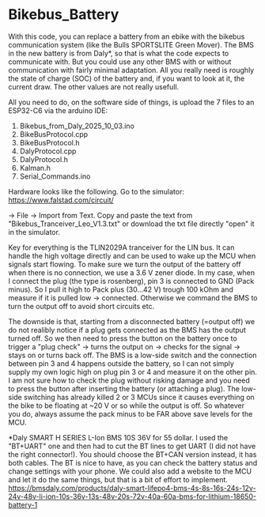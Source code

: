 # Bikebus_Battery
With this code, you can replace a battery from an ebike with the bikebus communication system (like the Bulls SPORTSLITE Green Mover). 
The BMS in the new battery is from Daly*, so that is what the code expects to communicate with. But you could use any other BMS with or without communication with fairly minimal adaptation. All you really need is roughly the state of charge (SOC) of the battery and, if you want to look at it, the current draw. The other values are not really usefull.

All you need to do, on the software side of things, is upload the 7 files to an ESP32-C6 via the arduino IDE:
  1. Bikebus_from_Daly_2025_10_03.ino
  2. BikeBusProtocol.cpp
  3. BikeBusProtocol.h
  4. DalyProtocol.cpp
  5. DalyProtocol.h
  6. Kalman.h
  7. Serial_Commands.ino

Hardware looks like the following. Go to the simulator:
https://www.falstad.com/circuit/ 

 -> File -> Import from Text. Copy and paste the text from "Bikebus_Tranceiver_Leo_V1.3.txt" or download the txt file directly "open" it in the simulator.
 
Key for everything is the TLIN2029A tranceiver for the LIN bus. It can handle the high voltage directly and can be used to wake up the MCU when signals start flowing.
To make sure we turn the output of the battery off when there is no connection, we use a 3.6 V zener diode. In my case, when I connect the plug (the type is rosenberg), pin 3 is connected to GND (Pack minus). So I pull it high to Pack plus (30...42 V) trough 100 kOhm and measure if it is pulled low -> connected. Otherwise we command the BMS to turn the output off to avoid short circuits etc.

The downside is that, starting from a disconnected battery (=output off) we do not realibly notice if a plug gets connected as the BMS has the output turned off. So we then need to press the button on the battery once to trigger a "plug check" -> turns the output on -> checks for the signal -> stays on or turns back off.
The BMS is a low-side switch and the connection between pin 3 and 4 happens outside the battery, so I can not simply supply my own logic high on plug pin 3 or 4 and measure it on the other pin. I am not sure how to check the plug without risking damage and you need to press the button after inserting the battery (or attaching a plug). The low-side switching has already killed 2 or 3 MCUs since it causes everything on the bike to be floating at ~20 V or so while the output is off. So whatever you do, always assume the pack minus to be FAR above save levels for the MCU.

*Daly SMART H SERIES L-Ion BMS 10S 36V for 55 dollar. I used the "BT+UART" one and then had to cut the BT lines to get UART (I did not have the right connector!). You should choose the BT+CAN version instead, it has both cables. The BT is nice to have, as you can check the battery status and change settings with your phone. We could also add a website to the MCU and let it do the same things, but that is a bit of effort to implement.
https://bmsdaly.com/products/daly-smart-lifepo4-bms-4s-8s-16s-24s-12v-24v-48v-li-ion-10s-36v-13s-48v-20s-72v-40a-60a-bms-for-lithium-18650-battery-1
